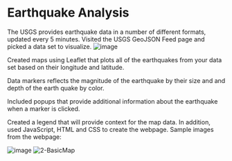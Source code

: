 # Earthquake Analysis



The USGS provides earthquake data in a number of different formats, updated every 5 minutes. Visited the USGS GeoJSON Feed page and picked a data set to visualize.
![image](https://user-images.githubusercontent.com/78995175/134270281-1d4cd3b8-84f6-4b8b-89ed-d9ac325d5619.png)

Created maps using Leaflet that plots all of the earthquakes from your data set based on their longitude and latitude.


Data markers reflects the magnitude of the earthquake by their size and and depth of the earth quake by color.

Included popups that provide additional information about the earthquake when a marker is clicked.


Created a legend that will provide context for the map data.
In addition, used JavaScript, HTML and CSS to create the webpage.
Sample images from the webpage:

![image](https://user-images.githubusercontent.com/78995175/134270412-e88e663f-abca-4d74-b079-5eccb7eb6423.png)
![2-BasicMap](https://user-images.githubusercontent.com/78995175/134270047-5dd2db8e-8d2c-436a-9625-cbfb7a287334.png)
